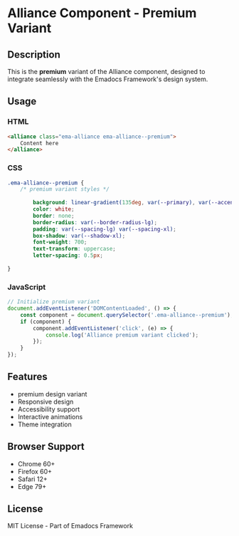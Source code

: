 # Alliance Component - Premium Variant

## Description
This is the **premium** variant of the Alliance component, designed to integrate seamlessly with the Emadocs Framework's design system.

## Usage

### HTML
```html
<alliance class="ema-alliance ema-alliance--premium">
    Content here
</alliance>
```

### CSS
```css
.ema-alliance--premium {
    /* premium variant styles */
    
        background: linear-gradient(135deg, var(--primary), var(--accent));
        color: white;
        border: none;
        border-radius: var(--border-radius-lg);
        padding: var(--spacing-lg) var(--spacing-xl);
        box-shadow: var(--shadow-xl);
        font-weight: 700;
        text-transform: uppercase;
        letter-spacing: 0.5px;
    
}
```

### JavaScript
```javascript
// Initialize premium variant
document.addEventListener('DOMContentLoaded', () => {
    const component = document.querySelector('.ema-alliance--premium');
    if (component) {
        component.addEventListener('click', (e) => {
            console.log('Alliance premium variant clicked');
        });
    }
});
```

## Features
- premium design variant
- Responsive design
- Accessibility support
- Interactive animations
- Theme integration

## Browser Support
- Chrome 60+
- Firefox 60+
- Safari 12+
- Edge 79+

## License
MIT License - Part of Emadocs Framework
